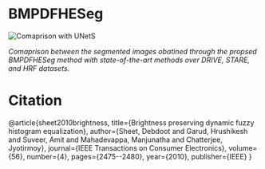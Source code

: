 # BMPDFHESeg

![Comaprison with UNetS](https://github.com/user-attachments/assets/667a336c-6978-42ba-8d98-68c724431785)

*Comaprison between the segmented images obatined through the propsed BMPDFHESeg method with state-of-the-art methods over DRIVE, STARE, and HRF datasets.*


# Citation
@article{sheet2010brightness,
  title={Brightness preserving dynamic fuzzy histogram equalization},
  author={Sheet, Debdoot and Garud, Hrushikesh and Suveer, Amit and Mahadevappa, Manjunatha and Chatterjee, Jyotirmoy},
  journal={IEEE Transactions on Consumer Electronics},
  volume={56},
  number={4},
  pages={2475--2480},
  year={2010},
  publisher={IEEE}
}
